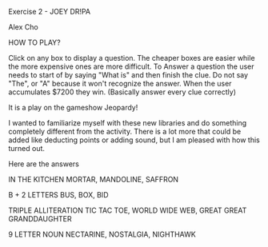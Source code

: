Exercise 2 - JOEY DR!PA

Alex Cho

HOW TO PLAY?

Click on any box to display a question. The cheaper boxes are easier while the more expensive ones are more difficult.
To Answer a question the user needs to start of by saying "What is" and then finish the clue. Do not say "The", or "A" because it won't recognize the answer.
When the user accumulates $7200 they win. (Basically answer every clue correctly)

It is a play on the gameshow Jeopardy!

I wanted to familiarize myself with these new libraries and do something completely different from the activity.
There is a lot more that could be added like deducting points or adding sound, but I am pleased with how this turned out.

Here are the answers

IN THE KITCHEN
MORTAR, MANDOLINE, SAFFRON

B + 2 LETTERS
BUS, BOX, BID 

TRIPLE ALLITERATION
TIC TAC TOE, WORLD WIDE WEB, GREAT GREAT GRANDDAUGHTER

9 LETTER NOUN
NECTARINE, NOSTALGIA, NIGHTHAWK

